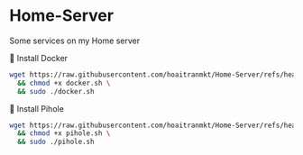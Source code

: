 # Home-Server
Some services on my Home server

🔷 Install Docker

```bash
wget https://raw.githubusercontent.com/hoaitranmkt/Home-Server/refs/heads/main/docker -O docker.sh \
  && chmod +x docker.sh \
  && sudo ./docker.sh
```

🧰 Install Pihole

```bash
wget https://raw.githubusercontent.com/hoaitranmkt/Home-Server/refs/heads/main/pihole -O pihole.sh \
  && chmod +x pihole.sh \
  && sudo ./pihole.sh
```
